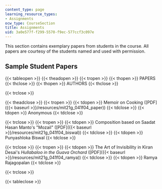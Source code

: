 ```yaml
---
content_type: page
learning_resource_types:
- Assignments
ocw_type: CourseSection
title: Assignments
uid: 3a0e577f-f299-5570-f9ec-577ccf3c097e
---
```


This section contains exemplary papers from students in the course. All papers are courtesy of the students named and used with permission.

Sample Student Papers
---------------------

{{< tableopen >}}
{{< theadopen >}}
{{< tropen >}}
{{< thopen >}}
PAPERS
{{< thclose >}}
{{< thopen >}}
AUTHORS
{{< thclose >}}

{{< trclose >}}

{{< theadclose >}}
{{< tropen >}}
{{< tdopen >}}
Memoir on Cooking ([PDF]({{< baseurl >}}/resources/mit21g_041f04_paper))
{{< tdclose >}}
{{< tdopen >}}
Anonymous
{{< tdclose >}}

{{< trclose >}}
{{< tropen >}}
{{< tdopen >}}
Composition based on Saadat Hasan Manto's "Mozail" ([PDF]({{< baseurl >}}/resources/mit21g_041f04_biswal))
{{< tdclose >}}
{{< tdopen >}}
Punyashloka Biswal
{{< tdclose >}}

{{< trclose >}}
{{< tropen >}}
{{< tdopen >}}
The Art of Invisibility in Kiran Desai's _Hullabaloo in the Guava Orchard_ ([PDF]({{< baseurl >}}/resources/mit21g_041f04_ramya))
{{< tdclose >}}
{{< tdopen >}}
Ramya Rajagopalan
{{< tdclose >}}

{{< trclose >}}

{{< tableclose >}}